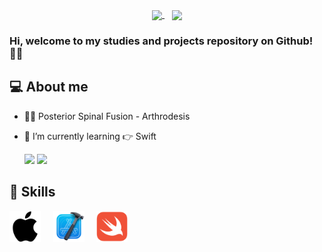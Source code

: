 <p align="center">
  <a href="https://github.com/anuraghazra/github-readme-stats">
    <img
      align="center"
      src="https://github-readme-stats.vercel.app/api/top-langs/?username=siddronio&theme=chartreuse-dark&layout=compact"
    />
  </a> &nbsp;&nbsp;
  <a href="https://github.com/anuraghazra/github-readme-stats">
    <img
      align="center"
      src="https://github-readme-stats.vercel.app/api?username=siddronio&count_private=true&show_icons=true&theme=chartreuse-dark&custom_title=Github%20Status&hide=issues"
    />
  </a>
</p>

### Hi, welcome to my studies and projects repository on Github! 🙋‍♂️

<p id ="aboutme" align="left"></p>

## 💻 About me 

- 👨‍🦽 Posterior Spinal Fusion - Arthrodesis
- 🌱 I’m currently learning 👉 Swift

  <a href="mailto:jhonsidr@gmail.com" alt="Gmail">
  <img src="https://img.shields.io/badge/Gmail-D14836?style=for-the-badge&logo=gmail&logoColor=white" /></a>
  
  <a href="https://www.linkedin.com/in/jhonatansidronio/" alt="LinkedIn">
  <img src="https://img.shields.io/badge/LinkedIn-0077B5?style=for-the-badge&logo=linkedin&logoColor=white" /></a>

<p id ="skills" align="left"></p>

## 💪 Skills

<img height="50" src="https://github.com/devicons/devicon/blob/master/icons/apple/apple-original.svg" alt="Apple"/>&nbsp;&nbsp;&nbsp;&nbsp;
<img height="50" src="https://github.com/devicons/devicon/blob/master/icons/xcode/xcode-original.svg" alt="Xcode"/>&nbsp;&nbsp;&nbsp;&nbsp;
<img height="50" src="https://github.com/devicons/devicon/blob/master/icons/swift/swift-original.svg" alt="Xcode"/>&nbsp;&nbsp;&nbsp;&nbsp;
